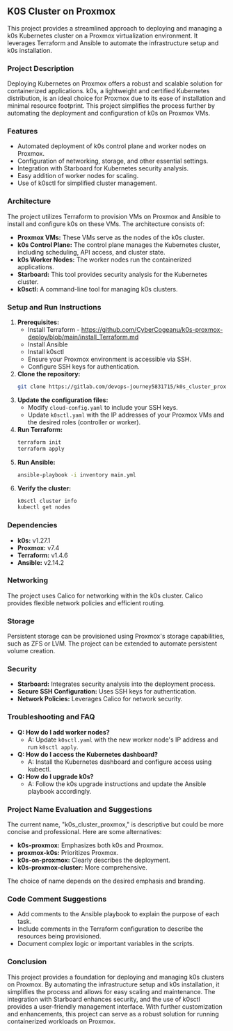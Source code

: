 ## K0S Cluster on Proxmox

This project provides a streamlined approach to deploying and managing a k0s Kubernetes cluster on a Proxmox virtualization environment. It leverages Terraform and Ansible to automate the infrastructure setup and k0s installation.

### Project Description

Deploying Kubernetes on Proxmox offers a robust and scalable solution for containerized applications. k0s, a lightweight and certified Kubernetes distribution, is an ideal choice for Proxmox due to its ease of installation and minimal resource footprint. This project simplifies the process further by automating the deployment and configuration of k0s on Proxmox VMs.

### Features

* Automated deployment of k0s control plane and worker nodes on Proxmox.
* Configuration of networking, storage, and other essential settings.
* Integration with Starboard for Kubernetes security analysis.
* Easy addition of worker nodes for scaling.
* Use of k0sctl for simplified cluster management.

### Architecture

The project utilizes Terraform to provision VMs on Proxmox and Ansible to install and configure k0s on these VMs. The architecture consists of:

* **Proxmox VMs:** These VMs serve as the nodes of the k0s cluster.
* **k0s Control Plane:** The control plane manages the Kubernetes cluster, including scheduling, API access, and cluster state.
* **k0s Worker Nodes:** The worker nodes run the containerized applications.
* **Starboard:** This tool provides security analysis for the Kubernetes cluster.
* **k0sctl:** A command-line tool for managing k0s clusters.

### Setup and Run Instructions

1. **Prerequisites:**
    * Install Terraform - https://github.com/CyberCogeanu/k0s-proxmox-deploy/blob/main/install_Terraform.md
    * Install Ansible
    * Install k0sctl
    * Ensure your Proxmox environment is accessible via SSH.
    * Configure SSH keys for authentication.
2. **Clone the repository:**
    ```bash
    git clone https://gitlab.com/devops-journey5831715/k0s_cluster_proxmox.git
    ```
3. **Update the configuration files:**
    * Modify `cloud-config.yaml` to include your SSH keys.
    * Update `k0sctl.yaml` with the IP addresses of your Proxmox VMs and the desired roles (controller or worker).
4. **Run Terraform:**
    ```bash
    terraform init
    terraform apply
    ```
5. **Run Ansible:**
    ```bash
    ansible-playbook -i inventory main.yml
    ```
6. **Verify the cluster:**
    ```bash
    k0sctl cluster info
    kubectl get nodes
    ```

### Dependencies

* **k0s:** v1.27.1
* **Proxmox:** v7.4
* **Terraform:** v1.4.6
* **Ansible:** v2.14.2

### Networking

The project uses Calico for networking within the k0s cluster. Calico provides flexible network policies and efficient routing.

### Storage

Persistent storage can be provisioned using Proxmox's storage capabilities, such as ZFS or LVM. The project can be extended to automate persistent volume creation.

### Security

* **Starboard:** Integrates security analysis into the deployment process.
* **Secure SSH Configuration:** Uses SSH keys for authentication.
* **Network Policies:** Leverages Calico for network security.

### Troubleshooting and FAQ

* **Q: How do I add worker nodes?**
    * A: Update `k0sctl.yaml` with the new worker node's IP address and run `k0sctl apply`.
* **Q: How do I access the Kubernetes dashboard?**
    * A: Install the Kubernetes dashboard and configure access using kubectl.
* **Q: How do I upgrade k0s?**
    * A: Follow the k0s upgrade instructions and update the Ansible playbook accordingly.

### Project Name Evaluation and Suggestions

The current name, "k0s_cluster_proxmox," is descriptive but could be more concise and professional. Here are some alternatives:

* **k0s-proxmox:** Emphasizes both k0s and Proxmox.
* **proxmox-k0s:** Prioritizes Proxmox.
* **k0s-on-proxmox:** Clearly describes the deployment.
* **k0s-proxmox-cluster:** More comprehensive.

The choice of name depends on the desired emphasis and branding.

### Code Comment Suggestions

* Add comments to the Ansible playbook to explain the purpose of each task.
* Include comments in the Terraform configuration to describe the resources being provisioned.
* Document complex logic or important variables in the scripts.

### Conclusion

This project provides a foundation for deploying and managing k0s clusters on Proxmox. By automating the infrastructure setup and k0s installation, it simplifies the process and allows for easy scaling and maintenance. The integration with Starboard enhances security, and the use of k0sctl provides a user-friendly management interface. With further customization and enhancements, this project can serve as a robust solution for running containerized workloads on Proxmox.